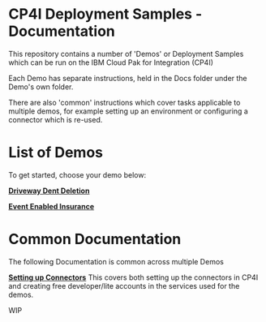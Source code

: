 # CP4I Deployment Samples - Documentation

This repository contains a number of 'Demos' or Deployment Samples which can be run on the IBM Cloud Pak for Integration (CP4I)

Each Demo has separate instructions, held in the Docs folder under the Demo's own folder.

There are also 'common' instructions which cover tasks applicable to multiple demos, for example setting up an environment or configuring a connector which is re-used.

# List of Demos

To get started, choose your demo below:

[**Driveway Dent Deletion**](../DrivewayDentDeletion/Docs/README.md)

[**Event Enabled Insurance**](../EventEnabledInsurance/Docs/README.md)

# Common Documentation
The following Documentation is common across multiple Demos

[**Setting up Connectors**](../Connectors/README.md)
This covers both setting up the connectors in CP4I and creating free developer/lite accounts in the services used for the demos.

WIP
